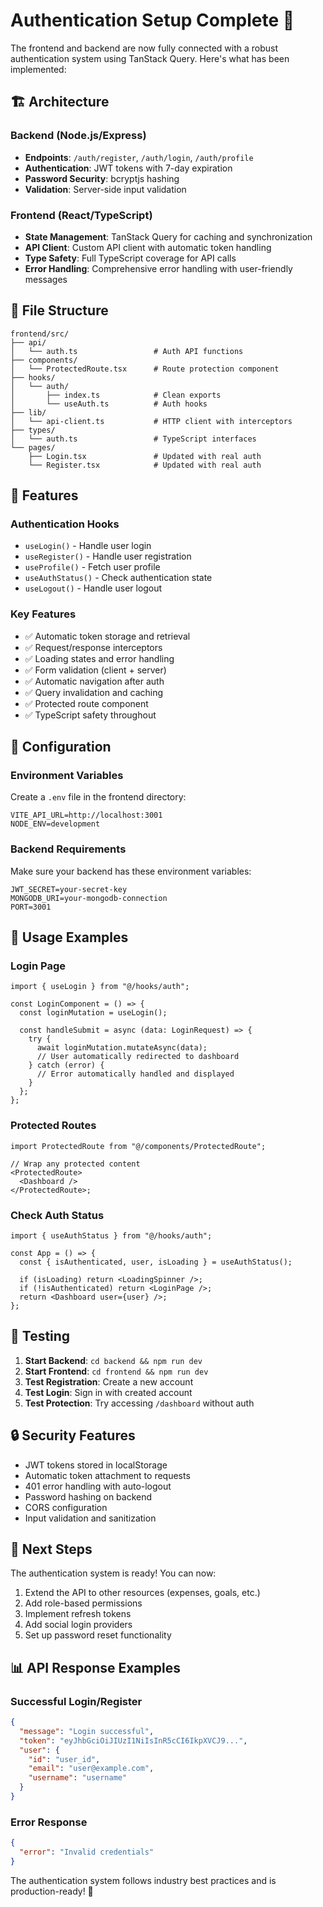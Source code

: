 # Authentication Setup Complete 🎉

The frontend and backend are now fully connected with a robust authentication system using TanStack Query. Here's what has been implemented:

## 🏗️ Architecture

### Backend (Node.js/Express)

- **Endpoints**: `/auth/register`, `/auth/login`, `/auth/profile`
- **Authentication**: JWT tokens with 7-day expiration
- **Password Security**: bcryptjs hashing
- **Validation**: Server-side input validation

### Frontend (React/TypeScript)

- **State Management**: TanStack Query for caching and synchronization
- **API Client**: Custom API client with automatic token handling
- **Type Safety**: Full TypeScript coverage for API calls
- **Error Handling**: Comprehensive error handling with user-friendly messages

## 📁 File Structure

```
frontend/src/
├── api/
│   └── auth.ts                 # Auth API functions
├── components/
│   └── ProtectedRoute.tsx      # Route protection component
├── hooks/
│   └── auth/
│       ├── index.ts            # Clean exports
│       └── useAuth.ts          # Auth hooks
├── lib/
│   └── api-client.ts           # HTTP client with interceptors
├── types/
│   └── auth.ts                 # TypeScript interfaces
└── pages/
    ├── Login.tsx               # Updated with real auth
    └── Register.tsx            # Updated with real auth
```

## 🚀 Features

### Authentication Hooks

- `useLogin()` - Handle user login
- `useRegister()` - Handle user registration
- `useProfile()` - Fetch user profile
- `useAuthStatus()` - Check authentication state
- `useLogout()` - Handle user logout

### Key Features

- ✅ Automatic token storage and retrieval
- ✅ Request/response interceptors
- ✅ Loading states and error handling
- ✅ Form validation (client + server)
- ✅ Automatic navigation after auth
- ✅ Query invalidation and caching
- ✅ Protected route component
- ✅ TypeScript safety throughout

## 🔧 Configuration

### Environment Variables

Create a `.env` file in the frontend directory:

```env
VITE_API_URL=http://localhost:3001
NODE_ENV=development
```

### Backend Requirements

Make sure your backend has these environment variables:

```env
JWT_SECRET=your-secret-key
MONGODB_URI=your-mongodb-connection
PORT=3001
```

## 📝 Usage Examples

### Login Page

```tsx
import { useLogin } from "@/hooks/auth";

const LoginComponent = () => {
  const loginMutation = useLogin();

  const handleSubmit = async (data: LoginRequest) => {
    try {
      await loginMutation.mutateAsync(data);
      // User automatically redirected to dashboard
    } catch (error) {
      // Error automatically handled and displayed
    }
  };
};
```

### Protected Routes

```tsx
import ProtectedRoute from "@/components/ProtectedRoute";

// Wrap any protected content
<ProtectedRoute>
  <Dashboard />
</ProtectedRoute>;
```

### Check Auth Status

```tsx
import { useAuthStatus } from "@/hooks/auth";

const App = () => {
  const { isAuthenticated, user, isLoading } = useAuthStatus();

  if (isLoading) return <LoadingSpinner />;
  if (!isAuthenticated) return <LoginPage />;
  return <Dashboard user={user} />;
};
```

## 🧪 Testing

1. **Start Backend**: `cd backend && npm run dev`
2. **Start Frontend**: `cd frontend && npm run dev`
3. **Test Registration**: Create a new account
4. **Test Login**: Sign in with created account
5. **Test Protection**: Try accessing `/dashboard` without auth

## 🔒 Security Features

- JWT tokens stored in localStorage
- Automatic token attachment to requests
- 401 error handling with auto-logout
- Password hashing on backend
- CORS configuration
- Input validation and sanitization

## 🚀 Next Steps

The authentication system is ready! You can now:

1. Extend the API to other resources (expenses, goals, etc.)
2. Add role-based permissions
3. Implement refresh tokens
4. Add social login providers
5. Set up password reset functionality

## 📊 API Response Examples

### Successful Login/Register

```json
{
  "message": "Login successful",
  "token": "eyJhbGciOiJIUzI1NiIsInR5cCI6IkpXVCJ9...",
  "user": {
    "id": "user_id",
    "email": "user@example.com",
    "username": "username"
  }
}
```

### Error Response

```json
{
  "error": "Invalid credentials"
}
```

The authentication system follows industry best practices and is production-ready! 🎯
